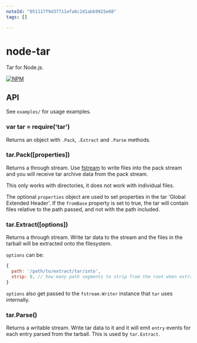 ```yaml
---
noteId: "051117f9d37711efa6c2d1abb9925e08"
tags: []

---
```


# node-tar

Tar for Node.js.

[![NPM](https://nodei.co/npm/tar.png)](https://nodei.co/npm/tar/)

## API

See `examples/` for usage examples.

### var tar = require('tar')

Returns an object with `.Pack`, `.Extract` and `.Parse` methods.

### tar.Pack([properties])

Returns a through stream. Use
[fstream](https://npmjs.org/package/fstream) to write files into the
pack stream and you will receive tar archive data from the pack
stream.

This only works with directories, it does not work with individual files.

The optional `properties` object are used to set properties in the tar
'Global Extended Header'. If the `fromBase` property is set to true,
the tar will contain files relative to the path passed, and not with
the path included.

### tar.Extract([options])

Returns a through stream. Write tar data to the stream and the files
in the tarball will be extracted onto the filesystem.

`options` can be:

```js
{
  path: '/path/to/extract/tar/into',
  strip: 0, // how many path segments to strip from the root when extracting
}
```

`options` also get passed to the `fstream.Writer` instance that `tar`
uses internally.

### tar.Parse()

Returns a writable stream. Write tar data to it and it will emit
`entry` events for each entry parsed from the tarball. This is used by
`tar.Extract`.

